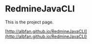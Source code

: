 # RedmineJavaCLI
This is the project page.

[http://albfan.github.io/RedmineJavaCLI](http://albfan.github.io/RedmineJavaCLI)
